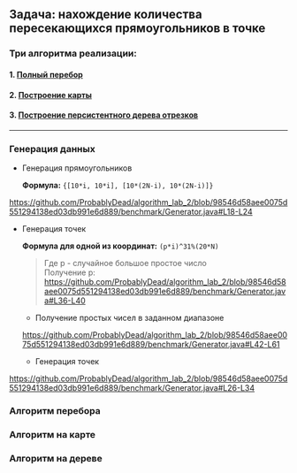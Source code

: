 ## Задача: нахождение количества пересекающихся прямоугольников в точке

### Три алгоритма реализации: 

#### 1. [Полный перебор](#алгоритм-перебора)
#### 2. [Построение карты](#алгоритм-на-карте)
#### 3. [Построение персистентного дерева отрезков](#алгоритм-на-дереве)

---

### Генерация данных

  - Генерация прямоугольников 

    **Формула:** `{[10*i, 10*i], [10*(2N-i), 10*(2N-i)]}`

  https://github.com/ProbablyDead/algorithm_lab_2/blob/98546d58aee0075d551294138ed03db991e6d889/benchmark/Generator.java#L18-L24

  - Генерация точек 

    **Формула для одной из координат:** `(p*i)^31%(20*N)`
    > Где p - случайное большое простое число   
    > Получение p:
    > https://github.com/ProbablyDead/algorithm_lab_2/blob/98546d58aee0075d551294138ed03db991e6d889/benchmark/Generator.java#L36-L40

    - Получение простых чисел в заданном диапазоне

    https://github.com/ProbablyDead/algorithm_lab_2/blob/98546d58aee0075d551294138ed03db991e6d889/benchmark/Generator.java#L42-L61

    - Генерация точек

  https://github.com/ProbablyDead/algorithm_lab_2/blob/98546d58aee0075d551294138ed03db991e6d889/benchmark/Generator.java#L26-L34

### Алгоритм перебора


### Алгоритм на карте


### Алгоритм на дереве

